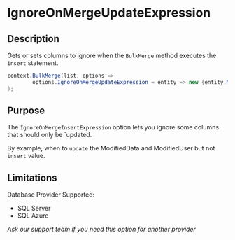 # IgnoreOnMergeUpdateExpression

## Description

Gets or sets columns to ignore when the `BulkMerge` method executes the `insert` statement.


```csharp
context.BulkMerge(list, options => 
        options.IgnoreOnMergeUpdateExpression = entity => new {entity.ModifiedDate, entity.ModifiedUser}
); 
```

## Purpose
The `IgnoreOnMergeInsertExpression` option lets you ignore some columns that should only be `updated.

By example, when to `update` the ModifiedData and ModifiedUser but not `insert` value.

## Limitations
Database Provider Supported:
- SQL Server
- SQL Azure

_Ask our support team if you need this option for another provider_

